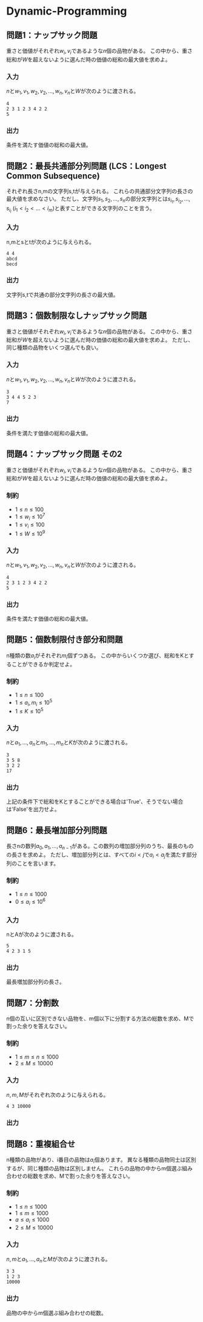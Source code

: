 # Dynamic-Programming

## 問題1：ナップサック問題
重さと価値がそれぞれ$w_i,v_i$であるような$n$個の品物がある。
この中から、重さ総和が$W$を超えないように選んだ時の価値の総和の最大値を求めよ。

### 入力
$n$と$w_1,v_1,w_2,v_2,...,w_n,v_n$と$W$が次のように渡される。
```
4
2 3 1 2 3 4 2 2
5
```
### 出力
条件を満たす価値の総和の最大値。

## 問題2：最長共通部分列問題 (LCS：Longest Common Subsequence)
それぞれ長さn,mの文字列s,tが与えられる。
これらの共通部分文字列の長さの最大値を求めなさい。
ただし、文字列$s_1,s_2,...,s_n$の部分文字列とは$s_{i_1},s_{i_2},...,s_{i_l}\ (i_1 < i_2 < ... < i_m)$と表すことができる文字列のことを言う。

### 入力
n,mとsとtが次のように与えられる。
```
4 4
abcd
becd
```
### 出力
文字列s,tで共通の部分文字列の長さの最大値。

## 問題3：個数制限なしナップサック問題
重さと価値がそれぞれ$w_i,v_i$であるような$n$個の品物がある。
この中から、重さ総和が$W$を超えないように選んだ時の価値の総和の最大値を求めよ。
ただし、同じ種類の品物をいくつ選んでも良い。

### 入力
$n$と$w_1,v_1,w_2,v_2,...,w_n,v_n$と$W$が次のように渡される。
```
3
3 4 4 5 2 3
7
```
### 出力
条件を満たす価値の総和の最大値。

## 問題4：ナップサック問題 その2
重さと価値がそれぞれ$w_i,v_i$であるような$n$個の品物がある。
この中から、重さ総和が$W$を超えないように選んだ時の価値の総和の最大値を求めよ。

### 制約
* $1 \le n \le 100$
* $1 \le w_i \le 10^7$
* $1 \le v_i \le 100$
* $1 \le W \le 10^9$

### 入力
$n$と$w_1,v_1,w_2,v_2,...,w_n,v_n$と$W$が次のように渡される。
```
4
2 3 1 2 3 4 2 2
5
```
### 出力
条件を満たす価値の総和の最大値。

## 問題5：個数制限付き部分和問題
n種類の数$a_i$がそれぞれ$m_i$個ずつある。
この中からいくつか選び、総和をKとすることができるか判定せよ。

### 制約
* $1 \le n \le 100$
* $1 \le a_i,m_i \le 10^5$
* $1 \le K \le 10^5$

### 入力
$n$と$a_1,...,a_n$と$m_1,...,m_n$と$K$が次のように渡される。
```
3
3 5 8
3 2 2
17
```

### 出力
上記の条件下で総和をKとすることができる場合は'True'、そうでない場合は'False'を出力せよ。

## 問題6：最長増加部分列問題
長さnの数列$a_0,a_1,...,a_{n-1}$がある。この数列の増加部分列のうち、最長のものの長さを求めよ。
ただし、増加部分列とは、すべての$i < j$で$a_i < a_j$を満たす部分列のことを言います。

### 制約
* $1 \le n \le 1000$
* $0 \le a_i \le 10^6$

### 入力
nとAが次のように渡される。
```
5
4 2 3 1 5
```

### 出力
最長増加部分列の長さ。

## 問題7：分割数
n個の互いに区別できない品物を、m個以下に分割する方法の総数を求め、Mで割った余りを答えなさい。
### 制約
* $1\le m \le n \le 1000$
* $2\le M \le 10000$
### 入力
$n,m,M$がそれぞれ次のように与えられる。
```
4 3 10000
```
### 出力

## 問題8：重複組合せ
n種類の品物があり、i番目の品物は$a_i$個あります。
異なる種類の品物同士は区別するが、同じ種類の品物は区別しません。
これらの品物の中からm個選ぶ組み合わせの総数を求め、Mで割った余りを答えなさい。

### 制約
* $1 \le n \le 1000$
* $1 \le m \le 1000$
* $a \le a_i \le 1000$
* $2 \le M \le 10000$

### 入力
$n,m$と$a_1,...,a_n$と$M$が次のように渡される。
```
3 3
1 2 3
10000
```
### 出力
品物の中からm個選ぶ組み合わせの総数。
